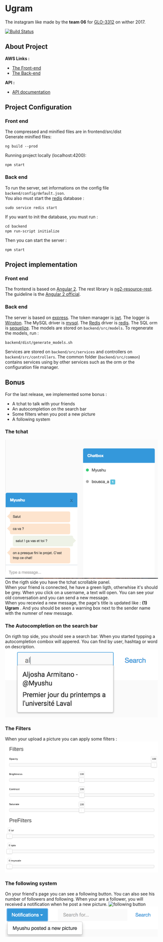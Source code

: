 # Ugram
The instagram like made by the **team 06** for [GLO-3312](https://github.com/GLO3112) on wither 2017.  

[![Build Status](https://travis-ci.com/GLO3102/ugram-h17-team-06.svg?token=aFfqYprXthpFtCp3eomp&branch=master)](https://travis-ci.com/GLO3102/ugram-h17-team-06)


## About Project

**AWS Links :**
- [The Front-end](http://laval-ugram-team-06.s3-website-us-east-1.amazonaws.com)
- [The Back-end](http://ugram-team6.us-east-1.elasticbeanstalk.com)

**API :**
- [API documentation](http://docs.ugram06.apiary.io)

## Project Configuration

### Front end
The compressed and minified files are in frontend/src/dist  
Generate minified files:
``````
ng build --prod
``````
Running project locally (localhost:4200):
```
npm start
```

### Back end

To run the server, set informations on the config file ``` backend/config/default.json```.   
You also must start the [redis](redis.io) database :
```
sudo service redis start
```
If you want to init the database, you must run :
```
cd backend
npm run-script initialize
```
Then you can start the server :
```
npm start
```

## Project implementation
### Front end
The frontend is based on [Angular 2](https://angular.io).
The rest library is [ng2-resource-rest](https://github.com/troyanskiy/ng2-resource-rest).
The guideline is the [Angular 2 official](https://angular.io/styleguide).

### Back end
The server is based on [express](http://expressjs.com/). The token manager is [jwt](http://jwt.io). The logger is [Winston](https://github.com/lazywithclass/winston-cloudwatch). The MySQL driver is [mysql](https://www.npmjs.com/package/mysql). The [Redis](redis.io) driver is [redis](https://www.npmjs.com/package/redis).
The SQL orm is [sequelize](http://docs.sequelizejs.com/en/v3/). The models are stored on ```backend/src/models```. To regenerate the models, run :
```
backend/dist/generate_models.sh
```
Services are stored on ```backend/src/services``` and controllers on ```backend/src/controllers```. The common folder (```backend/src/common```) contains services using by other services such as the orm or the configuration file manager.

## Bonus
For the last release, we implemented some bonus :
 - A tchat to talk with your friends   
 - An autocompletion on the search bar   
 - Some filters when you post a new picture  
 - A following system  

### The tchat
![tchat](ressources/tchat.png)
On the rigth side you have the tchat scrollable panel.  
When your friend is connected, he have a green ligth, otherwhise it's should be grey. When you click on a username, a text will open. You can see your old conversation and you can send a new message.  
When you recevied a new message, the page's title is updated like : **(1) Ugram** . And you should be seen a warning box next to the sender name with the numner of new message.  

### The Autocompletion on the search bar  
On rigth top side, you should see a search bar. When you started typping a autocompletion combox will appered. You can find by user, hashtag or word on description.  
![auto-completion](ressources/autocompletion.png)

### The Filters
When your upload a picture you can apply some filters :
![filter panel](ressources/filter_panel.png)

### The following system
On your friend's page you can see a following button. You can also see his number of followers and following. When your are a follower, you will received a notification when he post a new picture.
![following button](ressources/following_button.png)    
![following notification](ressources/following_message.png)
